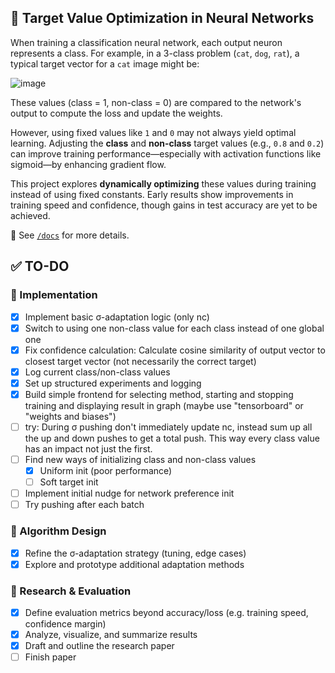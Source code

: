 ## 🎯 Target Value Optimization in Neural Networks

When training a classification neural network, each output neuron represents a class. For example, in a 3-class problem (`cat`, `dog`, `rat`), a typical target vector for a `cat` image might be:

![image](https://github.com/user-attachments/assets/a8c45295-7bd0-41dc-90fa-63855b123508)

These values (class = 1, non-class = 0) are compared to the network's output to compute the loss and update the weights.

However, using fixed values like `1` and `0` may not always yield optimal learning. Adjusting the **class** and **non-class** target values (e.g., `0.8` and `0.2`) can improve training performance—especially with activation functions like sigmoid—by enhancing gradient flow.

This project explores **dynamically optimizing** these values during training instead of using fixed constants. Early results show improvements in training speed and confidence, though gains in test accuracy are yet to be achieved.

📄 See [`/docs`](./docs) for more details.

## ✅ TO-DO

### 🧩 Implementation
- [X] Implement basic σ-adaptation logic (only nc)
- [X] Switch to using one non-class value for each class instead of one global one
- [X] Fix confidence calculation: Calculate cosine similarity of output vector to closest target vector (not necessarily the correct target)
- [X] Log current class/non-class values
- [X] Set up structured experiments and logging
- [X] Build simple frontend for selecting method, starting and stopping training and displaying result in graph (maybe use "tensorboard" or "weights and biases")
- [ ] try: During σ pushing don't immediately update nc, instead sum up all the up and down pushes to get a total push. This way every class value has an impact not just the first.
- [ ] Find new ways of initializing class and non-class values
  - [X] Uniform init (poor performance)
  - [ ] Soft target init
- [ ] Implement initial nudge for network preference init
- [ ] Try pushing after each batch 

### 🧠 Algorithm Design
- [X] Refine the σ-adaptation strategy (tuning, edge cases)
- [X] Explore and prototype additional adaptation methods

### 🔬 Research & Evaluation
- [X] Define evaluation metrics beyond accuracy/loss (e.g. training speed, confidence margin)
- [X] Analyze, visualize, and summarize results
- [X] Draft and outline the research paper
- [ ] Finish paper
